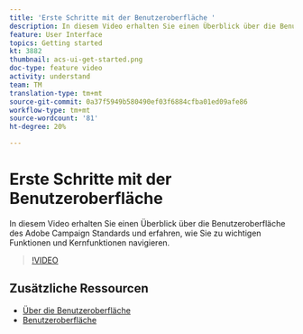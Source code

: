 ```yaml
---
title: 'Erste Schritte mit der Benutzeroberfläche '
description: In diesem Video erhalten Sie einen Überblick über die Benutzeroberfläche des Adobe Campaign Standards und die wichtigsten Funktionen und Funktionen.
feature: User Interface
topics: Getting started
kt: 3882
thumbnail: acs-ui-get-started.png
doc-type: feature video
activity: understand
team: TM
translation-type: tm+mt
source-git-commit: 0a37f5949b580490ef03f6884cfba01ed09afe86
workflow-type: tm+mt
source-wordcount: '81'
ht-degree: 20%

---
```



# Erste Schritte mit der Benutzeroberfläche

In diesem Video erhalten Sie einen Überblick über die Benutzeroberfläche des Adobe Campaign Standards und erfahren, wie Sie zu wichtigen Funktionen und Kernfunktionen navigieren.

>[!VIDEO](https://video.tv.adobe.com/v/18469?quality=12)

## Zusätzliche Ressourcen

* [Über die Benutzeroberfläche](https://docs.adobe.com/content/help/en/campaign-standard/using/getting-started/discovering-the-interface/about-the-interface.html)
* [Benutzeroberfläche](https://docs.adobe.com/content/help/de-DE/campaign-standard/using/getting-started/discovering-the-interface/interface-description.html)
